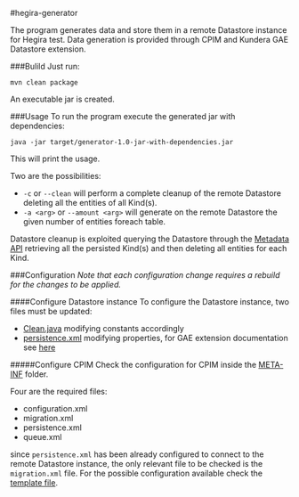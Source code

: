 #hegira-generator

The program generates data and store them in a remote Datastore instance for Hegira test.
Data generation is provided through CPIM and Kundera GAE Datastore extension.

###Bulild
Just run:

```
mvn clean package
```
An executable jar is created.

###Usage
To run the program execute the generated jar with dependencies:

```
java -jar target/generator-1.0-jar-with-dependencies.jar
```
This will print the usage.

Two are the possibilities:

- `-c` or `--clean` will perform a complete cleanup of the remote Datastore deleting all the entities of all Kind(s).
- `-a <arg>` or `--amount <arg>`  will generate on the remote Datastore the given number of entities foreach table.

Datastore cleanup is exploited querying the Datastore through the [Metadata API](https://cloud.google.com/appengine/docs/java/datastore/metadataqueries) retrieving all the persisted Kind(s) and then deleting all entities for each Kind.

###Configuration
_Note that each configuration change requires a rebuild for the changes to be applied._

####Configure Datastore instance
To configure the Datastore instance, two files must be updated:

- [Clean.java](https://github.com/Arci/hegira-generator/blob/master/src/main/java/it/polimi/hegira/command/Clean.java) modifying constants accordingly
- [persistence.xml](https://github.com/Arci/hegira-generator/blob/master/src/main/java/it/polimi/hegira/command/Clean.java) modifying properties, for GAE extension documentation see [here](https://github.com/Arci/kundera-gae-datastore)

#####Configure CPIM
Check the configuration for CPIM inside the [META-INF](https://github.com/Arci/hegira-generator/tree/master/src/main/resources/META-INF) folder.

Four are the required files:

- configuration.xml
- migration.xml
- persistence.xml
- queue.xml

since `persistence.xml` has been already configured to connect to the remote Datastore instance, the only relevant file to be checked is the `migration.xml` file.
For the possible configuration available check the [template file](https://github.com/Arci/modaclouds-cpim-library/blob/master/templates/migration-template.xml).
